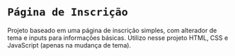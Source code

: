 # **`Página de Inscrição`**
Projeto baseado em uma página de inscrição simples, com alterador de tema e inputs para informações básicas. Utilizo nesse projeto HTML, CSS e JavaScript (apenas na mudança de tema).
